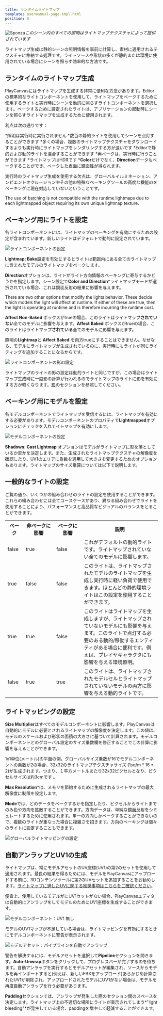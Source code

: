 ```yaml
---
title: ランタイムライトマップ
template: usermanual-page.tmpl.html
position: 5
---
```


![Sponza][10]*このシーン内のすべての照明はライトマップテクスチャによって提供されています* 

ライトマップ生成は静的シーンの照明情報を事前に計算し、素材に適用されるテクスチャに格納する処理です。ライトソースや形状の多くが静的または環境に使用されている場合にシーンを照らす効率的な方法です。

## ランタイムのライトマップ生成 

PlayCanvasにはライトマップを生成する非常に便利な方法があります。Editorの標準的なライトコンポーネントを使用して、ライトマップをベークするために使用するライトと実行時にシーンを動的に照らすライトコンポーネントを選択します。ベークするために設定されたライトは、アプリケーションの起動時にシーンを照らすライトマップを生成するために使用されます。 

利点は次の通りです： 

*照明は実行時に実行されません
*数百の静的ライトを使用してシーンを点灯することができます
*多くの場合、複数のライトマップテクスチャをダウンロードするよりも実行時にライトマップをレンダリングする方が速いです
*Editorで静的および動的ライトを混合することができます
*再ベークは、実行時に行うことができます
*ライトマップはHDRです
***Color**だけでなく、**Direction**データもベークすることができ、ベークした表面に鏡面性が得られます。

実行時のライトマップ生成を使用する欠点は、グローバルイルミネーション、アンビエントオクルージョンやその他の特殊なベーキングツールの高度な機能のをベーキングに現在対応していないということです。 

<div class="alert-info">
    The use of <a href="/user-manual/optimization/batching">batching</a> is not compatible with the runtime lightmaps due to each lightmapped object requiring its own unique lightmap texture.
</div>

## ベーキング用にライトを設定

各ライトコンポーネントには、ライトマップのベーキングを有効にするための設定が含まれています。新しいライトはデフォルトで動的に設定されています。 

![ライトコンポーネントの設定][2]

**Lightmap: Bake**設定を有効にするとライトは範囲内にある全てのライトマップに含まれたモデルのライトマップをベークします。 

**Direction**オプションは、ライトがライト方向情報のベーキングに寄与するかどうかを指定します。シーン設定で**Color and Direction***ライトマップモードが選択されている場合、これは鏡面反射の結果に影響を与えます。

There are two other options that modify the lights behavior. These decide which models the light will affect at runtime. If either of these are true, then the light is operating at runtime and is therefore incurring the runtime cost.

**Affect Non-Baked** ボックスがtrueの場合、このライトはライトマップ**されていない**全てのモデルに影響を与えます。**Affect Baked** ボックスがtrueの場合、このライトはライトマップ**されている**全てのモデルに影響を与えます。 

照明の**Lightmap**と **Affect Baked** を両方trueにすることはできません。なぜなら、モデルにライトマップが生成されているのに、実行時にもライトが同じライティングを追加することになるからです。 

![ライトコンポーネントの影の設定][3]

ライトマップのライトの影の設定は動的ライトと同じですが、この場合はライトマップ生成時に一度影の計算が行われるのでライトマップのライトに影を有効にする方が軽くなります。[影][4]のセクションを参照してください。 

## ベーキング用にモデルを設定 

各モデルコンポーネントでライトマップを受信するには、ライトマップを有効にする必要があります。モデルコンポーネントのプロパティで**Lightmapped**オプションにチェックを入れてイトマップを有効にします。 

![モデルコンポーネントの設定][5]

**Shadows: Cast Lightmap** オプションはモデルがライトマップに影を落としているか否かを決定します。また、生成されたライトマップテクスチャの解像度を確認したり、UV1のエリアに乗数を適用して大きさを変更するためのオプションもあります。ライトマップのサイズ乗算については以下で説明します。 

## 一般的なライトの設定 

ご覧の通り、いくつかの組み合わせのライトの設定を使用することができます。これらの組み合わせには全てユースケースがあり、異なる組み合わせでライトを使用することにより、パフォーマンスと高品質なビジュアルのバランスをとることができます。

<table>
<tr>
    <th>ベーク</th><th>非ベークに影響</th><th>ベークに影響</th><th style="width: 50%;">説明</th>
</tr>
<tr>
    <td class="centered">false</td><td class="centered">true</td><td class="centered">false</td><td>これがデフォルトの動的ライトです。ライトマップされていない全てのモデルに影響します。</td>
</tr>
<tr>
    <td class="centered">true</td><td class="centered">false</td><td class="centered">false</td><td>このライトは、ライトマップされたモデルのライトマップを生成し実行時に軽い負荷で使用できます。ほとんどの静的環境ライトはこの設定を使用することができます。</td>
</tr>
<tr>
    <td class="centered">true</td><td class="centered">true</td><td class="centered">false</td><td>このライトはライトマップを生成しますが、ライトマップされていないモデルにも影響を与えます。このライトで点灯する必要のある動的/移動するエンティティがある場合に便利です。例えば、プレイヤキャラクタにも影響を与える環境照明。</td>
</tr>
<tr>
    <td class="centered">false</td><td class="centered">true</td><td class="centered">true</td><td>このライトは、ライトマップされたモデルセルとライトマップされていないモデルの両方に影響を与える動的ライトです。</td>
</tr>
</table>

## ライトマッピングの設定

**Size Multiplier**はすべてのモデルコンポーネントに影響します。PlayCanvasは自動的にモデルに必要とされるライトマップの解像度を決定します。この値は、モデルのスケールおよび形状の面積の大きさに基づいて計算されます。モデルコンポーネントとのグローバル設定のサイズ乗数欄を修正することでこの計算に影響を与えることができます。 

1x1単位(メートル)の平面の例。グローバルサイズ乗数が16でモデルコンポーネントの乗数が2の場合、32x32のライトマップテクスチャサイズ (1sq/m * 16 * 2)が生成されます。つまり、１平方メートルあたり32x32ピクセルとなり、ピクセルサイズは約3cmです 。

**Max Resolution***は、メモリを節約するために生成されるライトマップの最大解像度に制限を設定します。

**Mode**では、どのデータをベークするかを指定したり、ピクセルからライトまでのみ色や方向を拡散することができます。方向データは、単純な鏡面反射をシミュレートするために使用されます。単一の方向しかベークすることができないので、複数のライトが重なった場合に複雑さを招きます。方向のベーキングは個々のライトに設定することもできます。

![グローバルライトマッピングの設定][6]

## 自動アンラップとUV1の生成 

ライトマップは、常にモデルアセットのUV座標(UV1)の第2のセットを使用して適用されます。最良の結果を得るためには、モデルをPlayCanvasにアップロードする前に、3Dコンテンツツールに第2のUVセットを追加することをお勧めします。[ライトマップに適したUVに関する推奨事項はこちらをご確認ください][9]。

便宜上、使用しているモデルがにUV1セットがない場合、PlayCanvasエディタは自動的にアンラップをしてモデルのためにUV1座標を生成することができます。 

![モデルコンポーネント：UV1 無し][7]

モデルのUV1マップが不足している場合は、ライトマッピングを有効にするときにモデルコンポーネントに警告が表示されます。 

![モデルアセット：パイプラインを自動でアンラップ][8]

警告を解決するには、モデルアセットを選択して**Pipeline**セクションを開きます。**Auto-Unwrap**ボタンをクリックして、プログレスバーが完了するのを待ちます。自動アンラップを実行するとモデルアセットが編集され、ソースからモデルを再インポートすると(例えば、新しいFBXをアップロード)あらかじめ計算されたUV1が削除され、アップロードされたモデルにUV1がない場合は、モデルを再度自動アンラップを行う必要があります。

**Padding**セクションでは、アンラップが発生した際のセクション間のスペースを決定します。ライトマップ上の不適切な場所にライトが表示されてしまう*"light bleeding"*が発生している場合、paddingを増やして軽減することができます。 

[1]: /images/user-manual/material-inspector/lightmap.jpg
[2]: /images/user-manual/lighting/lightmaps/editor-lightmap-bake.png
[3]: /images/user-manual/lighting/lightmaps/editor-light-shadows.png
[4]: /user-manual/graphics/lighting/shadows
[5]: /images/user-manual/lighting/lightmaps/model-settings.png
[6]: /images/user-manual/lighting/lightmaps/lightmapping-settings.png
[7]: /images/user-manual/lighting/lightmaps/model-uv1-missing.png
[8]: /images/user-manual/lighting/lightmaps/auto-unwrap.jpg
[9]: /user-manual/graphics/lighting/lightmapping/#uv-mapping
[10]: /images/user-manual/lighting/lightmaps/sponza.jpg
[11]: /user-manual/optimization/batching

